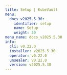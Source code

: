 ```yaml
---
title: Setup | KubeVault
menu:
  docs_v2025.5.30:
    identifier: setup
    name: Setup
    weight: 30
menu_name: docs_v2025.5.30
info:
  cli: v0.22.0
  installer: v2025.5.30
  operator: v0.22.0
  unsealer: v0.22.0
  version: v2025.5.30
---
```


